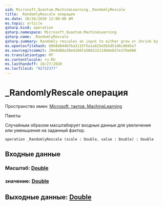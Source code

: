 ```yaml
---
uid: Microsoft.Quantum.MachineLearning._RandomlyRescale
title: _RandomlyRescale операция
ms.date: 10/26/2020 12:00:00 AM
ms.topic: article
qsharp.kind: operation
qsharp.namespace: Microsoft.Quantum.MachineLearning
qsharp.name: _RandomlyRescale
qsharp.summary: Randomly rescales an input to either grow or shrink by a given factor.
ms.openlocfilehash: 68b8d844b7ba3115f5a1a825e5b5d51d6cd045e7
ms.sourcegitcommit: 29e0d88a30e4166fa580132124b0eb57e1f0e986
ms.translationtype: MT
ms.contentlocale: ru-RU
ms.lasthandoff: 10/27/2020
ms.locfileid: "92732377"
---
```

# <a name="_randomlyrescale-operation"></a>_RandomlyRescale операция

Пространство имен: [Microsoft. тактов. MachineLearning](xref:Microsoft.Quantum.MachineLearning)

Пакеты [](https://nuget.org/packages/)


Случайным образом масштабирует входные данные для увеличения или уменьшения на заданный фактор.

```qsharp
operation _RandomlyRescale (scale : Double, value : Double) : Double
```


## <a name="input"></a>Входные данные

### <a name="scale--double"></a>Масштаб: [Double](xref:microsoft.quantum.lang-ref.double)




### <a name="value--double"></a>значение: [Double](xref:microsoft.quantum.lang-ref.double)





## <a name="output--double"></a>Выходные данные: [Double](xref:microsoft.quantum.lang-ref.double)

